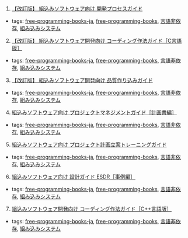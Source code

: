 1. [【改訂版】 組込みソフトウェア向け 開発プロセスガイド](http://www.ipa.go.jp/files/000005126.pdf)
  * tags: [free-programming-books-ja](tags/free-programming-books-ja.md), [free-programming-books](tags/free-programming-books.md), [言語非依存](tags/言語非依存.md), [組み込みシステム](tags/組み込みシステム.md)
2. [【改訂版】 組込みソフトウェア開発向け コーディング作法ガイド［C言語版］](http://www.ipa.go.jp/files/000005123.pdf)
  * tags: [free-programming-books-ja](tags/free-programming-books-ja.md), [free-programming-books](tags/free-programming-books.md), [言語非依存](tags/言語非依存.md), [組み込みシステム](tags/組み込みシステム.md)
3. [【改訂版】 組込みソフトウェア開発向け 品質作り込みガイド](http://www.ipa.go.jp/files/000005146.pdf)
  * tags: [free-programming-books-ja](tags/free-programming-books-ja.md), [free-programming-books](tags/free-programming-books.md), [言語非依存](tags/言語非依存.md), [組み込みシステム](tags/組み込みシステム.md)
4. [組込みソフトウェア向け プロジェクトマネジメントガイド［計画書編］](http://www.ipa.go.jp/files/000005116.pdf)
  * tags: [free-programming-books-ja](tags/free-programming-books-ja.md), [free-programming-books](tags/free-programming-books.md), [言語非依存](tags/言語非依存.md), [組み込みシステム](tags/組み込みシステム.md)
5. [組込みソフトウェア向け プロジェクト計画立案トレーニングガイド](http://www.ipa.go.jp/files/000005145.pdf)
  * tags: [free-programming-books-ja](tags/free-programming-books-ja.md), [free-programming-books](tags/free-programming-books.md), [言語非依存](tags/言語非依存.md), [組み込みシステム](tags/組み込みシステム.md)
6. [組込みソフトウェア向け 設計ガイド ESDR［事例編］](http://www.ipa.go.jp/files/000005148.pdf)
  * tags: [free-programming-books-ja](tags/free-programming-books-ja.md), [free-programming-books](tags/free-programming-books.md), [言語非依存](tags/言語非依存.md), [組み込みシステム](tags/組み込みシステム.md)
7. [組込みソフトウェア開発向け コーディング作法ガイド［C++言語版］](http://www.ipa.go.jp/files/000005142.pdf)
  * tags: [free-programming-books-ja](tags/free-programming-books-ja.md), [free-programming-books](tags/free-programming-books.md), [言語非依存](tags/言語非依存.md), [組み込みシステム](tags/組み込みシステム.md)
